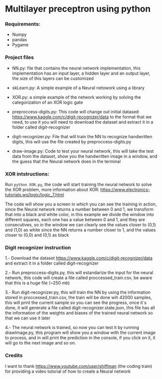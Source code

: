 # Multilayer preceptron using python

### Requirements:

- Numpy
- pandas
- Pygame

### Project files

- NN.py: file that contains the neural network implementation, this implementation has an input layer, a hidden layer and an output layer, the size of this layers can be customized

- skLearn.py: A simple example of a Neural netowork using a library

- XOR.py: a simple example of the network working by solving the categorization of an XOR logic gate

- preproccess-digits.py: This code will change out initial datased: https://www.kaggle.com/c/digit-recognizer/data to the format that we need, to use it you will need to download the dataset and extract it in a folder called digit-recognizer

- digit-recognizer.py: File that will train the NN to recognize handwritten digits, this will use the file created by preproccess-digits.py

- draw-image.py: Code to test your neural network, this will take the test data from the dataset, show you the handwritten image in a window, and the guess that the Neural network does in the terminal

### XOR intstructions:

Run `python XOR.py`, the code will start training the neural network to solve the XOR problem, more information about XOR: https://www.electronics-tutorials.ws/logic/logic_7.html

The code will show you a screen in which you can see the training in action, since the Neural network returns a number between 0 and 1, we transform that into a black and white color, in this example we divide the window into different squares, each one has a value between 0 and 1, and they are consecutives, so in the window we can clearly see the values closer to (0,1) and (1,0) as white since the NN returns a number closer to 1, and the values closer to (0,0) and (0,1) as black

### Digit recognizer instruction

1.- Download the dataset  https://www.kaggle.com/c/digit-recognizer/data and extract it in a folder called digit-recognizer

2.- Run preproccess-digits.py, this will estandarize the input for the neural network, this code will create a file called proccessed_train.csv, be aware that this is a huge file (~250 mb)

3.- Run digit-recognizer.py, this will train the NN by using the information stored in proccessed_train.csv, the train will be done wih 42000 samples, this will print the current sample so you can see the progress, once it´s done, it will generate a file called digit-recognizer.state.json, this file has all the information of the weights and biases of the trained neural network so that we can use it later

4.- The neural network is trained, so now you can test it by running drawImage.py, this program will show you a window with the current image to process, and in will print the prediction in the console, if you click on it, it will go to the next image and so on.

### Credits

I want to thank https://www.youtube.com/user/shiffman (the coding train) for providing a video tutorial of how to create a Neural network
